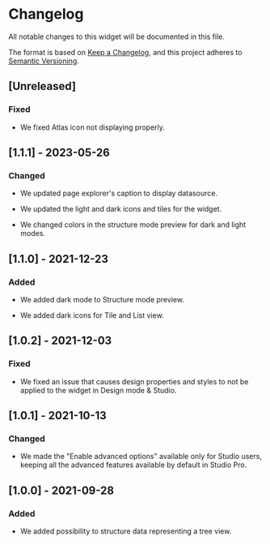 # Changelog

All notable changes to this widget will be documented in this file.

The format is based on [Keep a Changelog](https://keepachangelog.com/en/1.0.0/), and this project adheres to [Semantic Versioning](https://semver.org/spec/v2.0.0.html).

## [Unreleased]

### Fixed

-   We fixed Atlas icon not displaying properly.

## [1.1.1] - 2023-05-26

### Changed

-   We updated page explorer's caption to display datasource.

-   We updated the light and dark icons and tiles for the widget.

-   We changed colors in the structure mode preview for dark and light modes.

## [1.1.0] - 2021-12-23

### Added

-   We added dark mode to Structure mode preview.

-   We added dark icons for Tile and List view.

## [1.0.2] - 2021-12-03

### Fixed

-   We fixed an issue that causes design properties and styles to not be applied to the widget in Design mode & Studio.

## [1.0.1] - 2021-10-13

### Changed

-   We made the "Enable advanced options" available only for Studio users, keeping all the advanced features available by default in Studio Pro.

## [1.0.0] - 2021-09-28

### Added

-   We added possibility to structure data representing a tree view.
